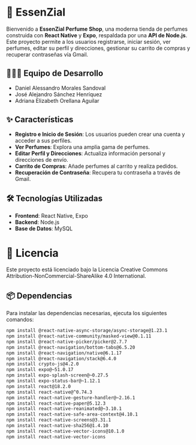 # 🌸 EssenZial 

Bienvenido a **EssenZial Perfume Shop**, una moderna tienda de perfumes construida con **React Native** y **Expo**, respaldada por una **API de Node.js**. Este proyecto permite a los usuarios registrarse, iniciar sesión, ver perfumes, editar su perfil y direcciones, gestionar su carrito de compras y recuperar contraseñas vía Gmail.

## 🧑‍🤝‍🧑 Equipo de Desarrollo
- Daniel Alessandro Morales Sandoval
- José Alejandro Sánchez Henríquez
- Adriana Elizabeth Orellana Aguilar

## ✨ Características

- **Registro e Inicio de Sesión**: Los usuarios pueden crear una cuenta y acceder a sus perfiles.
- **Ver Perfumes**: Explora una amplia gama de perfumes.
- **Editar Perfil y Direcciones**: Actualiza información personal y direcciones de envío.
- **Carrito de Compras**: Añade perfumes al carrito y realiza pedidos.
- **Recuperación de Contraseña**: Recupera tu contraseña a través de Gmail.

## 🛠 Tecnologías Utilizadas

- **Frontend**: React Native, Expo
- **Backend**: Node.js
- **Base de Datos**: MySQL

# 📜 Licencia
Este proyecto está licenciado bajo la Licencia Creative Commons Attribution-NonCommercial-ShareAlike 4.0 International.

## 📦 Dependencias

Para instalar las dependencias necesarias, ejecuta los siguientes comandos:

```sh
npm install @react-native-async-storage/async-storage@1.23.1
npm install @react-native-community/masked-view@0.1.11
npm install @react-native-picker/picker@2.7.7
npm install @react-navigation/bottom-tabs@6.5.20
npm install @react-navigation/native@6.1.17
npm install @react-navigation/stack@6.4.0
npm install crypto-js@4.2.0
npm install expo@~51.0.17
npm install expo-splash-screen@~0.27.5
npm install expo-status-bar@~1.12.1
npm install react@18.2.0
npm install react-native@^0.74.3
npm install react-native-gesture-handler@~2.16.1
npm install react-native-paper@5.12.3
npm install react-native-reanimated@~3.10.1
npm install react-native-safe-area-context@4.10.1
npm install react-native-screens@3.31.1
npm install react-native-sha256@1.4.10
npm install react-native-vector-icons@10.1.0
npm install react-native-vector-icons

